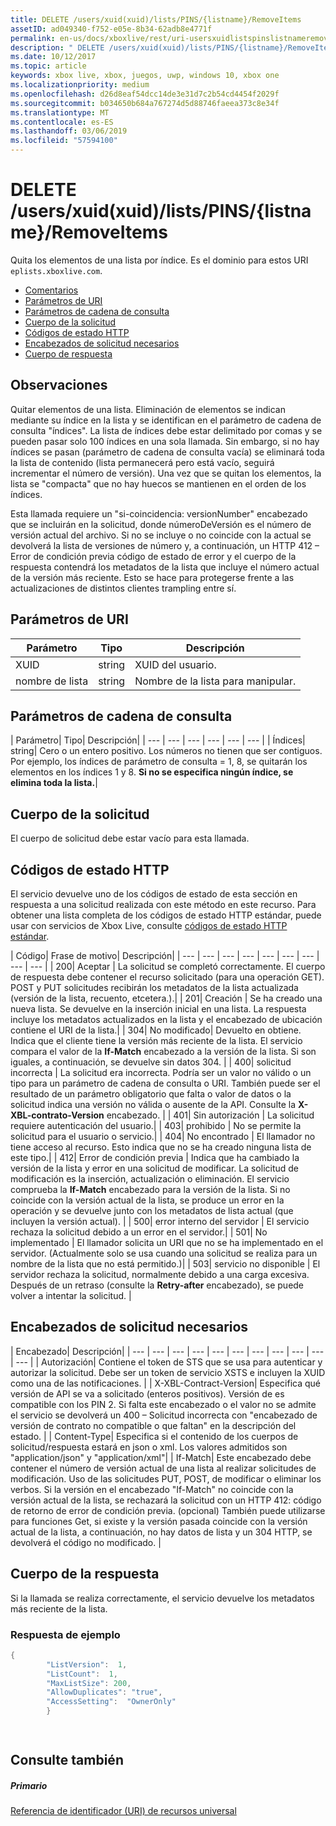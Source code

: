 ```yaml
---
title: DELETE /users/xuid(xuid)/lists/PINS/{listname}/RemoveItems
assetID: ad049340-f752-e05e-8b34-62adb8e4771f
permalink: en-us/docs/xboxlive/rest/uri-usersxuidlistspinslistnameremoveitemsdelete.html
description: " DELETE /users/xuid(xuid)/lists/PINS/{listname}/RemoveItems"
ms.date: 10/12/2017
ms.topic: article
keywords: xbox live, xbox, juegos, uwp, windows 10, xbox one
ms.localizationpriority: medium
ms.openlocfilehash: d26d8eaf54dcc14de3e31d7c2b54cd4454f2029f
ms.sourcegitcommit: b034650b684a767274d5d88746faeea373c8e34f
ms.translationtype: MT
ms.contentlocale: es-ES
ms.lasthandoff: 03/06/2019
ms.locfileid: "57594100"
---
```

# <a name="delete-usersxuidxuidlistspinslistnameremoveitems"></a>DELETE /users/xuid(xuid)/lists/PINS/{listname}/RemoveItems
Quita los elementos de una lista por índice. Es el dominio para estos URI `eplists.xboxlive.com`.
 
  * [Comentarios](#ID4EV)
  * [Parámetros de URI](#ID4ECB)
  * [Parámetros de cadena de consulta](#ID4ELC)
  * [Cuerpo de la solicitud](#ID4END)
  * [Códigos de estado HTTP](#ID4EYD)
  * [Encabezados de solicitud necesarios](#ID4EOBAC)
  * [Cuerpo de respuesta](#ID4EEDAC)
 
<a id="ID4EV"></a>

 
## <a name="remarks"></a>Observaciones 
 
Quitar elementos de una lista. Eliminación de elementos se indican mediante su índice en la lista y se identifican en el parámetro de cadena de consulta "índices". La lista de índices debe estar delimitado por comas y se pueden pasar solo 100 índices en una sola llamada. Sin embargo, si no hay índices se pasan (parámetro de cadena de consulta vacía) se eliminará toda la lista de contenido (lista permanecerá pero está vacío, seguirá incrementar el número de versión). Una vez que se quitan los elementos, la lista se "compacta" que no hay huecos se mantienen en el orden de los índices. 
 
Esta llamada requiere un "si-coincidencia: versionNumber" encabezado que se incluirán en la solicitud, donde númeroDeVersión es el número de versión actual del archivo. Si no se incluye o no coincide con la actual se devolverá la lista de versiones de número y, a continuación, un HTTP 412 – Error de condición previa código de estado de error y el cuerpo de la respuesta contendrá los metadatos de la lista que incluye el número actual de la versión más reciente. Esto se hace para protegerse frente a las actualizaciones de distintos clientes trampling entre sí. 
  
<a id="ID4ECB"></a>

 
## <a name="uri-parameters"></a>Parámetros de URI 
 
| Parámetro| Tipo| Descripción| 
| --- | --- | --- | 
| XUID| string| XUID del usuario.| 
| nombre de lista| string| Nombre de la lista para manipular.| 
  
<a id="ID4ELC"></a>

 
## <a name="query-string-parameters"></a>Parámetros de cadena de consulta 
 
| Parámetro| Tipo| Descripción| 
| --- | --- | --- | --- | --- | --- | 
| Índices| string| Cero o un entero positivo. Los números no tienen que ser contiguos. Por ejemplo, los índices de parámetro de consulta = 1, 8, se quitarán los elementos en los índices 1 y 8. <b>Si no se especifica ningún índice, se elimina toda la lista.</b>| 
  
<a id="ID4END"></a>

 
## <a name="request-body"></a>Cuerpo de la solicitud 
 
El cuerpo de solicitud debe estar vacío para esta llamada.
  
<a id="ID4EYD"></a>

 
## <a name="http-status-codes"></a>Códigos de estado HTTP 
 
El servicio devuelve uno de los códigos de estado de esta sección en respuesta a una solicitud realizada con este método en este recurso. Para obtener una lista completa de los códigos de estado HTTP estándar, puede usar con servicios de Xbox Live, consulte [códigos de estado HTTP estándar](../../additional/httpstatuscodes.md).
 
| Código| Frase de motivo| Descripción| 
| --- | --- | --- | --- | --- | --- | --- | --- | --- | 
| 200| Aceptar | La solicitud se completó correctamente. El cuerpo de respuesta debe contener el recurso solicitado (para una operación GET). POST y PUT solicitudes recibirán los metadatos de la lista actualizada (versión de la lista, recuento, etcetera.).| 
| 201| Creación | Se ha creado una nueva lista. Se devuelve en la inserción inicial en una lista. La respuesta incluye los metadatos actualizados en la lista y el encabezado de ubicación contiene el URI de la lista.| 
| 304| No modificado| Devuelto en obtiene. Indica que el cliente tiene la versión más reciente de la lista. El servicio compara el valor de la <b>If-Match</b> encabezado a la versión de la lista. Si son iguales, a continuación, se devuelve sin datos 304. | 
| 400| solicitud incorrecta | La solicitud era incorrecta. Podría ser un valor no válido o un tipo para un parámetro de cadena de consulta o URI. También puede ser el resultado de un parámetro obligatorio que falta o valor de datos o la solicitud indica una versión no válida o ausente de la API. Consulte la <b>X-XBL-contrato-Version</b> encabezado. | 
| 401| Sin autorización | La solicitud requiere autenticación del usuario.| 
| 403| prohibido | No se permite la solicitud para el usuario o servicio.| 
| 404| No encontrado | El llamador no tiene acceso al recurso. Esto indica que no se ha creado ninguna lista de este tipo.| 
| 412| Error de condición previa | Indica que ha cambiado la versión de la lista y error en una solicitud de modificar. La solicitud de modificación es la inserción, actualización o eliminación. El servicio comprueba la <b>If-Match</b> encabezado para la versión de la lista. Si no coincide con la versión actual de la lista, se produce un error en la operación y se devuelve junto con los metadatos de lista actual (que incluyen la versión actual). | 
| 500| error interno del servidor | El servicio rechaza la solicitud debido a un error en el servidor.| 
| 501| No implementado | El llamador solicita un URI que no se ha implementado en el servidor. (Actualmente solo se usa cuando una solicitud se realiza para un nombre de la lista que no está permitido.)| 
| 503| servicio no disponible | El servidor rechaza la solicitud, normalmente debido a una carga excesiva. Después de un retraso (consulte la <b>Retry-after</b> encabezado), se puede volver a intentar la solicitud. | 
  
<a id="ID4EOBAC"></a>

 
## <a name="required-request-headers"></a>Encabezados de solicitud necesarios
 
| Encabezado| Descripción| 
| --- | --- | --- | --- | --- | --- | --- | --- | --- | --- | --- | 
| Autorización| Contiene el token de STS que se usa para autenticar y autorizar la solicitud. Debe ser un token de servicio XSTS e incluyen la XUID como una de las notificaciones. | 
| X-XBL-Contract-Version| Especifica qué versión de API se va a solicitado (enteros positivos). Versión de es compatible con los PIN 2. Si falta este encabezado o el valor no se admite el servicio se devolverá un 400 – Solicitud incorrecta con "encabezado de versión de contrato no compatible o que faltan" en la descripción del estado. | 
| Content-Type| Especifica si el contenido de los cuerpos de solicitud/respuesta estará en json o xml. Los valores admitidos son "application/json" y "application/xml"| 
| If-Match| Este encabezado debe contener el número de versión actual de una lista al realizar solicitudes de modificación. Uso de las solicitudes PUT, POST, de modificar o eliminar los verbos. Si la versión en el encabezado "If-Match" no coincide con la versión actual de la lista, se rechazará la solicitud con un HTTP 412: código de retorno de error de condición previa. (opcional) También puede utilizarse para funciones Get, si existe y la versión pasada coincide con la versión actual de la lista, a continuación, no hay datos de lista y un 304 HTTP, se devolverá el código no modificado. | 
  
<a id="ID4EEDAC"></a>

 
## <a name="response-body"></a>Cuerpo de la respuesta 
 
Si la llamada se realiza correctamente, el servicio devuelve los metadatos más reciente de la lista. 
 
<a id="ID4EODAC"></a>

 
### <a name="sample-response"></a>Respuesta de ejemplo 
 

```cpp
{
        "ListVersion":  1,
        "ListCount":  1,
        "MaxListSize": 200,
        "AllowDuplicates": "true",
        "AccessSetting":  "OwnerOnly"
        }

      
```

   
<a id="ID4E1DAC"></a>

 
## <a name="see-also"></a>Consulte también
 
<a id="ID4E3DAC"></a>

 
##### <a name="parent"></a>Primario 

[Referencia de identificador (URI) de recursos universal](../atoc-xboxlivews-reference-uris.md)

   